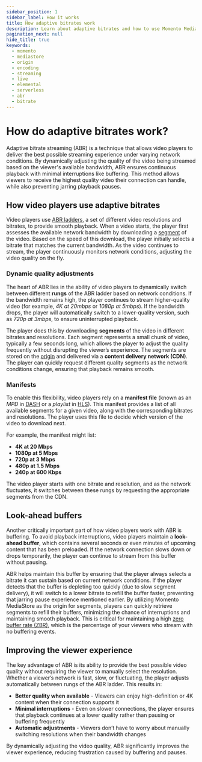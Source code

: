 ```yaml
---
sidebar_position: 1
sidebar_label: How it works
title: How adaptive bitrates work
description: Learn about adaptive bitrates and how to use Momento MediaStore as part of your streaming solution.
pagination_next: null
hide_title: true
keywords:
  - momento
  - mediastore
  - origin
  - encoding
  - streaming
  - live
  - elemental
  - serverless
  - abr
  - bitrate
---
```


# How do adaptive bitrates work?

Adaptive bitrate streaming (ABR) is a technique that allows video players to deliver the best possible streaming experience under varying network conditions. By dynamically adjusting the quality of the video being streamed based on the viewer's available bandwidth, ABR ensures continuous playback with minimal interruptions like buffering. This method allows viewers to receive the highest quality video their connection can handle, while also preventing jarring playback pauses.

## How video players use adaptive bitrates

Video players use [ABR ladders](/mediastore/core-concepts/abr-ladder), a set of different video resolutions and bitrates, to provide smooth playback. When a video starts, the player first assesses the available network bandwidth by downloading a [segment](/mediastore/core-concepts/segments) of the video. Based on the speed of this download, the player initially selects a bitrate that matches the current bandwidth. As the video continues to stream, the player continuously monitors network conditions, adjusting the video quality on the fly.

### Dynamic quality adjustments

The heart of ABR lies in the ability of video players to dynamically switch between different **rungs** of the ABR ladder based on network conditions. If the bandwidth remains high, the player continues to stream higher-quality video (for example, *4K at 20mbps* or *1080p at 5mbps*). If the bandwidth drops, the player will automatically switch to a lower-quality version, such as *720p at 3mbps*, to ensure uninterrupted playback.

The player does this by downloading **segments** of the video in different bitrates and resolutions. Each segment represents a small chunk of video, typically a few seconds long, which allows the player to adjust the quality frequently without disrupting the viewer’s experience. The segments are stored on the [origin](/mediastore/core-concepts/origin) and delivered via a **content delivery network (CDN)**. The player can quickly request different quality segments as the network conditions change, ensuring that playback remains smooth.

### Manifests

To enable this flexibility, video players rely on a **manifest file** (known as an *MPD* in [DASH](/mediastore/performance/adaptive-bitrates/dash) or a *playlist* in [HLS](/mediastore/performance/adaptive-bitrates/dash)). This manifest provides a list of all available segments for a given video, along with the corresponding bitrates and resolutions. The player uses this file to decide which version of the video to download next.

For example, the manifest might list:
- **4K at 20 Mbps**
- **1080p at 5 Mbps**
- **720p at 3 Mbps**
- **480p at 1.5 Mbps**
- **240p at 600 Kbps**

The video player starts with one bitrate and resolution, and as the network fluctuates, it switches between these rungs by requesting the appropriate segments from the CDN.

## Look-ahead buffers

Another critically important part of how video players work with ABR is buffering. To avoid playback interruptions, video players maintain a **look-ahead buffer**, which contains several seconds or even minutes of upcoming content that has been preloaded. If the network connection slows down or drops temporarily, the player can continue to stream from this buffer without pausing.

ABR helps maintain this buffer by ensuring that the player always selects a bitrate it can sustain based on current network conditions. If the player detects that the buffer is depleting too quickly (due to slow segment delivery), it will switch to a lower bitrate to refill the buffer faster, preventing that jarring pause experience mentioned earlier. By utilizing Momento MediaStore as the origin for segments, players can quickly retrieve segments to refill their buffers, minimizing the chance of interruptions and maintaining smooth playback. This is critical for maintaining a high [zero buffer rate (ZBR)](/mediastore/core-concepts/zero-buffer-rate), which is the percentage of your viewers who stream with no buffering events.

## Improving the viewer experience

The key advantage of ABR is its ability to provide the best possible video quality without requiring the viewer to manually select the resolution. Whether a viewer’s network is fast, slow, or fluctuating, the player adjusts automatically between rungs of the ABR ladder. This results in:

* **Better quality when available** - Viewers can enjoy high-definition or 4K content when their connection supports it
* **Minimal interruptions** - Even on slower connections, the player ensures that playback continues at a lower quality rather than pausing or buffering frequently
* **Automatic adjustments** - Viewers don’t have to worry about manually switching resolutions when their bandwidth changes

By dynamically adjusting the video quality, ABR significantly improves the viewer experience, reducing frustration caused by buffering and pauses.

